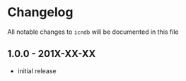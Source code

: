 # Changelog

All notable changes to `icndb` will be documented in this file

## 1.0.0 - 201X-XX-XX

- initial release
